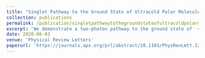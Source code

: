 ```yaml
---
title: "Singlet Pathway to the Ground State of Ultracold Polar Molecules"
collection: publications
permalink: /publication/singletpathwaytothegroundstateofultracoldpolarmolecules
excerpt: 'We demonstrate a two-photon pathway to the ground state of  <sup>6</sup>Li<sup>40</sup>K molecules that involves only singlet-to-singlet optical transitions.'
date: 2020-06-03
venue: 'Physical Review Letters'
paperurl: 'https://journals.aps.org/prl/abstract/10.1103/PhysRevLett.124.133203'
---
```

